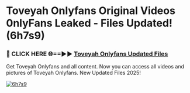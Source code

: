 # Toveyah Onlyfans Original Videos 0nlyFans Leaked - Files Updated! (6h7s9)

<h3>🔴 CLICK HERE 🌐==►► <a href="https://tinyurl.com/2m67pmp6" rel="nofollow">Toveyah Onlyfans Updated Files</a></h3>

Get Toveyah Onlyfans and all content. Now you can access all videos and pictures of Toveyah Onlyfans. New Updated Files 2025!

[![6h7s9](https://i.imgur.com/H4QAA4z.gif)](https://tinyurl.com/2m67pmp6)